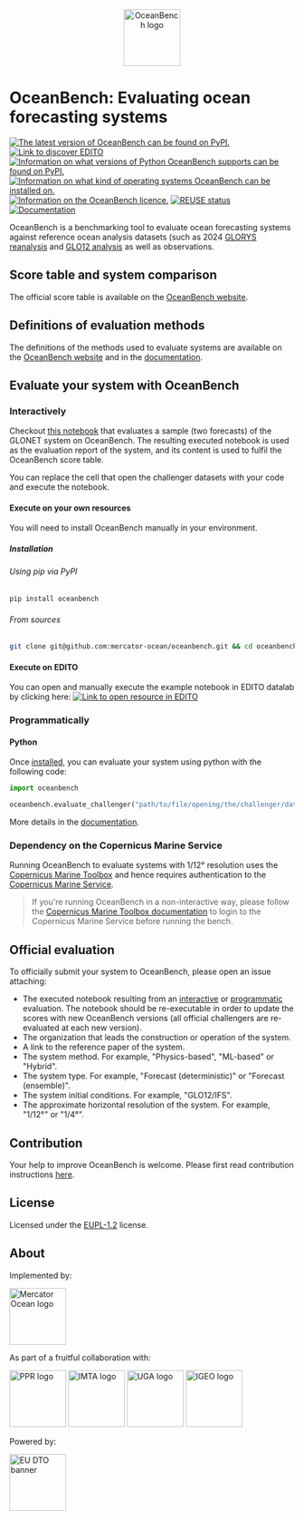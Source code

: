 <!--
SPDX-FileCopyrightText: 2025 Mercator Ocean International <https://www.mercator-ocean.eu/>

SPDX-License-Identifier: EUPL-1.2
-->

<div align="center">
  <img src="https://minio.dive.edito.eu/project-oceanbench/public/oceanbench-logo-with-name.svg" alt="OceanBench logo" height="100"/>
</div>

# OceanBench: Evaluating ocean forecasting systems

[![The latest version of OceanBench can be found on PyPI.](https://img.shields.io/pypi/v/oceanbench.svg)](https://pypi.org/project/oceanbench)
[![Link to discover EDITO](https://dive.edito.eu/badges/Powered-by-EDITO.svg)](https://dive.edito.eu)
[![Information on what versions of Python OceanBench supports can be found on PyPI.](https://img.shields.io/pypi/pyversions/oceanbench.svg)](https://pypi.org/project/oceanbench)
[![Information on what kind of operating systems OceanBench can be installed on.](https://img.shields.io/badge/platform-linux-lightgrey)](https://en.wikipedia.org/wiki/Linux)
[![Information on the OceanBench licence.](https://img.shields.io/badge/licence-EUPL-lightblue)](https://joinup.ec.europa.eu/collection/eupl/eupl-text-eupl-12)
[![REUSE status](https://api.reuse.software/badge/github.com/mercator-ocean/oceanbench/)](https://api.reuse.software/info/github.com/mercator-ocean/oceanbench/)
[![Documentation](https://img.shields.io/readthedocs/oceanbench/latest?logo=readthedocs)](https://oceanbench.readthedocs.io)

OceanBench is a benchmarking tool to evaluate ocean forecasting systems against reference ocean analysis datasets (such as 2024 [GLORYS reanalysis](https://data.marine.copernicus.eu/product/GLOBAL_MULTIYEAR_PHY_001_030) and [GLO12 analysis](https://data.marine.copernicus.eu/product/GLOBAL_ANALYSISFORECAST_PHY_001_024) as well as observations.

## Score table and system comparison

The official score table is available on the [OceanBench website](https://oceanbench.lab.dive.edito.eu).

## Definitions of evaluation methods

The definitions of the methods used to evaluate systems are available on the [OceanBench website](https://oceanbench.lab.dive.edito.eu) and in the [documentation](https://oceanbench.readthedocs.io).

## Evaluate your system with OceanBench

### Interactively

Checkout [this notebook](https://github.com/mercator-ocean/oceanbench/blob/main/assets/glonet_sample.report.ipynb) that evaluates a sample (two forecasts) of the GLONET system on OceanBench.
The resulting executed notebook is used as the evaluation report of the system, and its content is used to fulfil the OceanBench score table.

You can replace the cell that open the challenger datasets with your code and execute the notebook.

#### Execute on your own resources

You will need to install OceanBench manually in your environment.

##### Installation

###### Using pip via PyPI

```bash
pip install oceanbench
```

###### From sources

```bash
git clone git@github.com:mercator-ocean/oceanbench.git && cd oceanbench/ && pip install --editable .
```

#### Execute on EDITO

You can open and manually execute the example notebook in EDITO datalab by clicking here:
[![Link to open resource in EDITO](https://dive.edito.eu/badges/Open-in-EDITO.svg)](https://datalab.dive.edito.eu/launcher/ocean-modelling/jupyter-python-ocean-science?name=jupyter-oceanbench&resources.requests.cpu=«4000m»&resources.requests.memory=«8Gi»&resources.limits.cpu=«7200m»&resources.limits.memory=«28Gi»&init.personalInit=«https%3A%2F%2Fraw.githubusercontent.com%2Fmercator-ocean%2Foceanbench%2Frefs%2Fheads%2Fmain%2Fedito%2Fopen-jupyter-notebook-url-edito.sh»&init.personalInitArgs=«https%3A%2F%2Fraw.githubusercontent.com%2Fmercator-ocean%2Foceanbench%2Frefs%2Fheads%2Fmain%2Fassets%2Fglonet_sample.report.ipynb»)

### Programmatically

#### Python

Once [installed](#installation), you can evaluate your system using python with the following code:

```python
import oceanbench

oceanbench.evaluate_challenger("path/to/file/opening/the/challenger/datasets.py", "notebook_report_name.ipynb")
```

More details in the [documentation](https://oceanbench.readthedocs.io/en/latest/source/oceanbench.html#oceanbench.evaluate_challenger).

### Dependency on the Copernicus Marine Service

Running OceanBench to evaluate systems with 1/12° resolution uses the [Copernicus Marine Toolbox](https://github.com/mercator-ocean/copernicus-marine-toolbox/) and hence requires authentication to the [Copernicus Marine Service](https://marine.copernicus.eu/).

> If you're running OceanBench in a non-interactive way, please follow the [Copernicus Marine Toolbox documentation](https://toolbox-docs.marine.copernicus.eu) to login to the Copernicus Marine Service before running the bench.

## Official evaluation

To officially submit your system to OceanBench, please open an issue attaching:

- The executed notebook resulting from an [interactive](#interactively) or [programmatic](#programmatically) evaluation. The notebook should be re-executable in order to update the scores with new OceanBench versions (all official challengers are re-evaluated at each new version).
- The organization that leads the construction or operation of the system.
- A link to the reference paper of the system.
- The system method. For example, "Physics-based", "ML-based" or "Hybrid".
- The system type. For example, "Forecast (deterministic)" or "Forecast (ensemble)".
- The system initial conditions. For example, "GLO12/IFS".
- The approximate horizontal resolution of the system. For example, "1/12°" or "1/4°".


## Contribution

Your help to improve OceanBench is welcome.
Please first read contribution instructions [here](CONTRIBUTION.md).

## License

Licensed under the [EUPL-1.2](https://joinup.ec.europa.eu/collection/eupl/eupl-text-eupl-12) license.

## About

Implemented by:

<a href="https://mercator-ocean.eu"><img src="https://www.nemo-ocean.eu/wp-content/uploads/MOI.png" alt="Mercator Ocean logo" height="100"/></a>

As part of a fruitful collaboration with:

<a href="https://www.ocean-climat.fr"><img src="https://www.cnrs.fr/sites/default/files/image/VISU-PPRsmol.jpg" alt="PPR logo" height="100"/></a>
<a href="https://www.imt-atlantique.fr"><img src="https://www.imt-atlantique.fr/sites/default/files/ecole/IMT_Atlantique_logo.png" alt="IMTA logo" height="100"/></a>
<a href="https://www.univ-grenoble-alpes.fr"><img src="https://www.grenoble-inp.fr/medias/photo/logo-uga-carrousel_1575017090994-png" alt="UGA logo" height="100"/></a>
<a href="https://igeo.ucm-csic.es/"><img src="https://igeo.ufrj.br/wp-content/uploads/2022/10/image-1.png" alt="IGEO logo" height="100"/></a>

Powered by:

<a href="https://dive.edito.eu"><img src="https://datalab.dive.edito.eu/custom-resources/logos/Full_EU_DTO_Banner.jpeg" alt="EU DTO banner" height="100"/></a>
